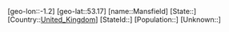 ﻿---
location: [53.17,-1.2]
type: City
tags:
- geo/City


SpocWebEntityId: 32259
isDeleted: false
confidential: public

---
[geo-lon::-1.2]
[geo-lat::53.17]
[name::Mansfield]
[State::]
[Country::[United_Kingdom](geo/Continent/Europe/United_Kingdom.md)]
[StateId::]
[Population::]
[Unknown::]

